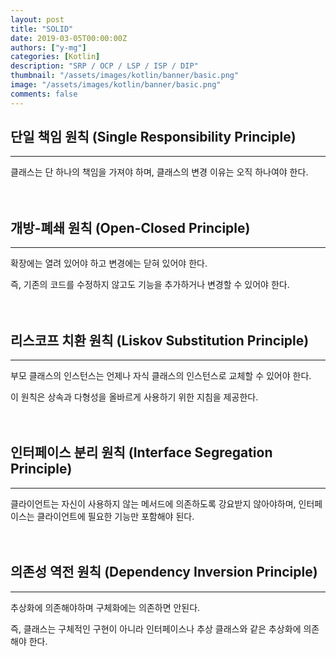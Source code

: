 ```yaml
---
layout: post
title: "SOLID"
date: 2019-03-05T00:00:00Z
authors: ["y-mg"]
categories: [Kotlin]
description: "SRP / OCP / LSP / ISP / DIP"
thumbnail: "/assets/images/kotlin/banner/basic.png"
image: "/assets/images/kotlin/banner/basic.png"
comments: false
---
```


## 단일 책임 원칙 (Single Responsibility Principle)
***
클래스는 단 하나의 책임을 가져야 하며, 클래스의 변경 이유는 오직 하나여야 한다.
<br/>
<br/>
<br/>


## 개방-폐쇄 원칙 (Open-Closed Principle)
***
확장에는 열려 있어야 하고 변경에는 닫혀 있어야 한다.
<br/>

즉, 기존의 코드를 수정하지 않고도 기능을 추가하거나 변경할 수 있어야 한다.
<br/>
<br/>
<br/>


## 리스코프 치환 원칙 (Liskov Substitution Principle)
***
부모 클래스의 인스턴스는 언제나 자식 클래스의 인스턴스로 교체할 수 있어야 한다.
<br/>

이 원칙은 상속과 다형성을 올바르게 사용하기 위한 지침을 제공한다.
<br/>
<br/>
<br/>


## 인터페이스 분리 원칙 (Interface Segregation Principle)
***
클라이언트는 자신이 사용하지 않는 메서드에 의존하도록 강요받지 않아야하며, 인터페이스는 클라이언트에 필요한 기능만 포함해야 된다.
<br/>
<br/>
<br/>


## 의존성 역전 원칙 (Dependency Inversion Principle)
***
추상화에 의존해야하며 구체화에는 의존하면 안된다. 
<br/>

즉, 클래스는 구체적인 구현이 아니라 인터페이스나 추상 클래스와 같은 추상화에 의존해야 한다.

